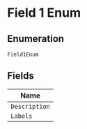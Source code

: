 
# Field 1 Enum

## Enumeration

`Field1Enum`

## Fields

| Name |
|  --- |
| `Description` |
| `Labels` |

